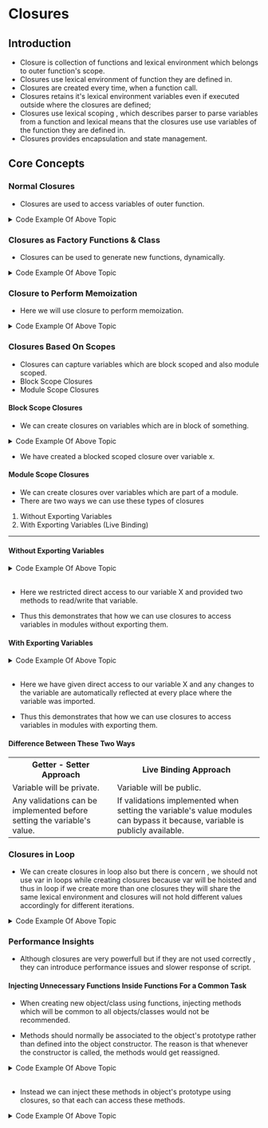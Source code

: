 # Closures

## Introduction

- Closure is collection of functions and lexical environment which belongs to outer function's scope.
- Closures use lexical environment of function they are defined in.
- Closures are created every time, when a function call.
- Closures retains it's lexical environment variables even if executed outside where the closures are defined;
- Closures use lexical scoping , which describes parser to parse variables from a function and lexical means that the closures use use variables of the function they are defined in.
- Closures provides encapsulation and state management.

## Core Concepts

### Normal Closures

- Closures are used to access variables of outer function.

<details><summary>Code Example Of Above Topic</summary>

```Javascript
function generateEncryption(encryptionString) {
  return function (userPassword) {
    return `${userPassword}-${encryptionString}`;
  };
}

const adminEncryptedPass = generateEncryption("admin123");
const userEncryptedPass = generateEncryption("user123");

console.log(adminEncryptedPass("newAdmin"));
console.log(userEncryptedPass("firstUser"));

//Outputs
//newAdmin-admin123
//firstUser-user123
```

</details>

### Closures as Factory Functions & Class

- Closures can be used to generate new functions, dynamically.

<details><summary>Code Example Of Above Topic</summary>

```Javascript
const newCounter = function () {
  let cnt = 0;
  function changeCnt(value) {
    cnt += value;
  }

  return {
    increment() {
      changeCnt(1);
    },
    decrement() {
      changeCnt(-1);
    },
    getValue() {
      return cnt;
    },
  };
};

const firstCounter = newCounter(); // acting as object
const secondCounter = newCounter(); // acting as object

firstCounter.increment();
firstCounter.increment();

console.log(
  `First counter value after adding two : ${firstCounter.getValue()}`
);

firstCounter.decrement();
console.log(
  `First counter value after subtracting one : ${firstCounter.getValue()}`
);

secondCounter.increment();

console.log(
  `Second counter value after adding one : ${secondCounter.getValue()}`
);

secondCounter.decrement();
console.log(
  `Second counter value after subtracting one : ${secondCounter.getValue()}`
);


//Outputs
// First counter value after adding two : 2
// First counter value after subtracting one : 1
// Second counter value after adding one : 1
// Second counter value after subtracting one : 0
```

</details>

### Closure to Perform Memoization

- Here we will use closure to perform memoization.
<details><summary>Code Example Of Above Topic</summary>

```Javascript
function memoize(func) {
    let cache = {};

    return function (key) {
        let startTime = performance.now();
        if (key in cache) {
            let endTime = performance.now();
            return { val: cache[key], time: (endTime - startTime).toFixed(5) };
        }

        let result = func(key);
        cache[key] = result;
        let endTime = performance.now();
        return { val: result, time: (endTime - startTime).toFixed(5) };
    };
}

const double = memoize(num => num * 2);

let { val: doubledValue1, time: time1 } = double(2);
console.log(`Doubled Value ${doubledValue1} returned in ${time1} ms.`);

let { val: doubledValue2, time: time2 } = double(2); // Cached result
console.log(`Doubled Value ${doubledValue2} returned in ${time2} ms. {Cached result}`);

let { val: doubledValue3, time: time3 } = double(3);
console.log(`Doubled Value ${doubledValue3} returned in ${time3} ms.`);

```

</details>

### Closures Based On Scopes

- Closures can capture variables which are block scoped and also module scoped.
- Block Scope Closures
- Module Scope Closures

#### Block Scope Closures

- We can create closures on variables which are in block of something.
<details><summary>Code Example Of Above Topic</summary>

```Javascript
let getX;

{
  let x = 5;
  getX = () => x;
}
console.log(`Value of X : ${x}`); // Outputs ReferenceError: x is not defined
console.log(`Value of X : ${getX()}`); // Outputs 5
```

</details>

- We have created a blocked scoped closure over variable x.

#### Module Scope Closures

- We can create closures over variables which are part of a module.
- There are two ways we can use these types of closures

1. Without Exporting Variables
2. With Exporting Variables (Live Binding)

---

#### Without Exporting Variables

<details><summary>Code Example Of Above Topic</summary>
<details><summary>mainModule.js</summary>

```Javascript
let x = 1;

export const getX = () => x;

export const setX = (val) => {
  x = val;
};
```

</details>

<details><summary>main.js</summary>

```Javascript
import { getX, setX } from "./mainModule.js";

console.log(`${getX()}`); // Outputs 1

setX(2);

console.log(`${getX()}`); // Outputs 2
```

</details>

</details>
<br />

- Here we restricted direct access to our variable X and provided two methods to read/write that variable.

- Thus this demonstrates that how we can use closures to access variables in modules without exporting them.

#### With Exporting Variables

<details><summary>Code Example Of Above Topic</summary>
<details><summary>mainModule.js</summary>

```Javascript
export let x = 1;

export const setX = (val) => {
  x = val;
};
```

</details>

<details><summary>getter.js</summary>

```Javascript

import { x } from './mainModule.js';

export const getX = () => x;

```

</details>

<details><summary>main.js</summary>

```Javascript
import { setX } from "./mainModule.js";
import { getX } from "./getter.js";

console.log(`${getX()}`);

setX(2);

console.log(`${getX()}`);
```

</details>

</details>
<br />

- Here we have given direct access to our variable X and any changes to the variable are automatically reflected at every place where the variable was imported.

- Thus this demonstrates that how we can use closures to access variables in modules with exporting them.

#### Difference Between These Two Ways

<table>

  <tr>
    <th>Getter - Setter Approach</th>
    <th>Live Binding Approach</th>
  </tr>

  <tr>
    <td>Variable will be private.</td>
    <td>Variable will be public.</td>
  </tr>

  <tr>
    <td>Any validations can be implemented before setting the variable's value.</td>
    <td>If validations implemented when setting the variable's value modules can bypass it because, variable is publicly available.</td>
  </tr>

</table>

### Closures in Loop

- We can create closures in loop also but there is concern , we should not use var in loops while creating closures because var will be hoisted and thus in loop if we create more than one closures they will share the same lexical environment and closures will not hold different values accordingly for different iterations.

<details><summary>Code Example Of Above Topic</summary>

```Javascript
function showFieldSuggestion (fieldSuggestion) {
  document.getElementById('field_suggestion').textContent = fieldSuggestion;
}

function setupFieldsSuggestion() {
  const fields = [
    {
      id: "neural_networks", 
      fieldSuggestion: "You should explore Artificial Intelligence and Machine Learning!"
    },
    {
      id: "ethical_hacking", 
      fieldSuggestion: "You should consider the Cybersecurity field!"
    },
    {
      id: "responsive_design", 
      fieldSuggestion: "You should pursue Web Development!"
    }
];

  fields.forEach((field)=> {
    document.getElementById(field.id).isChecked = function () {
      showField (field.fieldSuggestion);
    }
  });

}

setupFieldsSuggestion();
```

</details>

### Performance Insights

- Although closures are very powerfull but if they are not used correctly , they can introduce performance issues and slower response of script.

#### Injecting Unnecessary Functions Inside Functions For a Common Task

- When creating new object/class using functions, injecting methods which will be common to all objects/classes would not be recommended.

- Methods should normally be associated to the object's prototype rather than defined into the object constructor. The reason is that whenever the constructor is called, the methods would get reassigned.

<details><summary>Code Example Of Above Topic</summary>

```Javascript
function itemObj (name,message) {
  this.name = name.toString;
  this.message = message.toString;

  this.getName = function () {
    return this.name;
  };
  this.getMessage = function () {
    return this.message;
  };
}

```

</details>
<br />

- Instead we can inject these methods in object's prototype using closures, so that each can access these methods.

<details><summary>Code Example Of Above Topic</summary>

```Javascript
function itemObj (name,message) {
  this.name = name.toString;
  this.message = message.toString;
}

itemObj.prototype.getName = function () {
    return this.name;
};
itemObj.prototype.getMessage = function () {
    return this.message;
};

```

</details>

